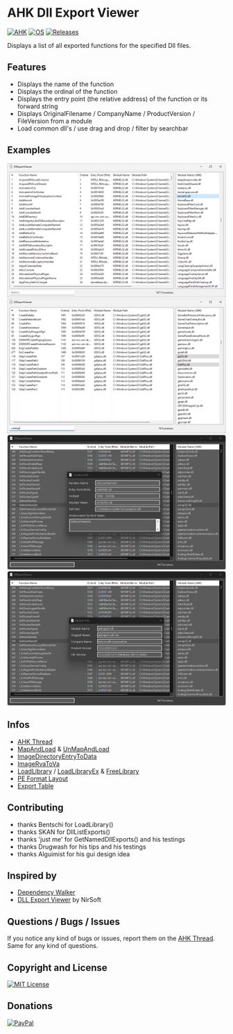 # AHK Dll Export Viewer
[![AHK](https://img.shields.io/badge/ahk-2.0--beta.15-C3D69B.svg?style=flat-square)]()
[![OS](https://img.shields.io/badge/os-windows-C3D69B.svg?style=flat-square)]()
[![Releases](https://img.shields.io/github/downloads/jNizM/DllExport/total.svg?style=flat-square&color=95B3D7)](https://github.com/jNizM/DllExport/releases)

Displays a list of all exported functions for the specified Dll files.


## Features
* Displays the name of the function
* Displays the ordinal of the function
* Displays the entry point (the relative address) of the function or its forward string
* Displays OriginalFilename / CompanyName / ProductVersion / FileVersion from a module
* Load common dll's / use drag and drop / filter by searchbar


## Examples
![DllExport](img/DllExport.png)
![DllExport](img/DllExport_2.png)
![DllExport](img/DllExport_3.png)
![DllExport](img/DllExport_4.png)


## Infos
* [AHK Thread](https://autohotkey.com/boards/viewtopic.php?t=111097)
* [MapAndLoad](https://msdn.microsoft.com/en-us/library/ms680353(v=vs.85).aspx) & [UnMapAndLoad](https://msdn.microsoft.com/en-us/library/ms681404(v=vs.85).aspx)
* [ImageDirectoryEntryToData](https://msdn.microsoft.com/en-us/library/ms680148(v=vs.85).aspx)
* [ImageRvaToVa](https://msdn.microsoft.com/en-us/library/ms680218(v=vs.85).aspx)
* [LoadLibrary](https://msdn.microsoft.com/en-us/library/ms684175(v=vs.85).aspx) / [LoadLibraryEx](https://msdn.microsoft.com/en-us/library/ms684179(v=vs.85).aspx) & [FreeLibrary](https://msdn.microsoft.com/en-us/library/ms683152(v=vs.85).aspx)
* [PE Format Layout](https://drive.google.com/file/d/0B3_wGJkuWLytbnIxY1J5WUs4MEk/view)
* [Export Table](https://win32assembly.programminghorizon.com/pe-tut7.html)


## Contributing
* thanks Bentschi for LoadLibrary()
* thanks SKAN for DllListExports()
* thanks 'just me' for GetNamedDllExports() and his testings
* thanks Drugwash for his tips and his testings
* thanks Alguimist for his gui design idea


## Inspired by
* [Dependency Walker](http://www.dependencywalker.com/)
* [DLL Export Viewer](http://www.nirsoft.net/utils/dll_export_viewer.html) by NirSoft


## Questions / Bugs / Issues
If you notice any kind of bugs or issues, report them on the [AHK Thread](https://autohotkey.com/boards/viewtopic.php?t=111097). Same for any kind of questions.


## Copyright and License
[![MIT License](https://img.shields.io/github/license/jNizM/DllExport.svg?style=flat-square&color=C3D69B)](LICENSE)


## Donations
[![PayPal](https://img.shields.io/badge/paypal-donate-B2A2C7.svg?style=flat-square)](https://www.paypal.me/smithz)